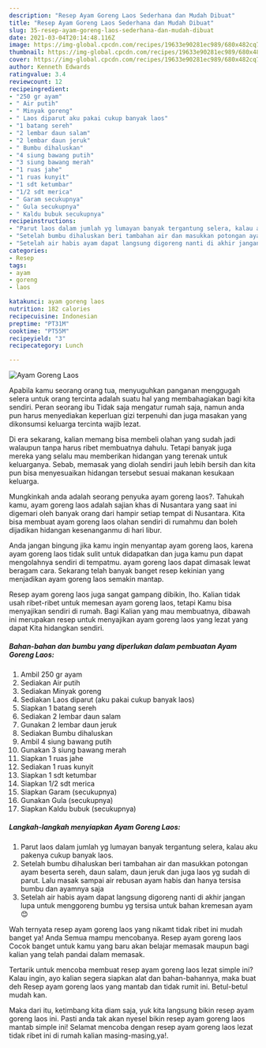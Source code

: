 ```yaml
---
description: "Resep Ayam Goreng Laos Sederhana dan Mudah Dibuat"
title: "Resep Ayam Goreng Laos Sederhana dan Mudah Dibuat"
slug: 35-resep-ayam-goreng-laos-sederhana-dan-mudah-dibuat
date: 2021-03-04T20:14:48.116Z
image: https://img-global.cpcdn.com/recipes/19633e90281ec989/680x482cq70/ayam-goreng-laos-foto-resep-utama.jpg
thumbnail: https://img-global.cpcdn.com/recipes/19633e90281ec989/680x482cq70/ayam-goreng-laos-foto-resep-utama.jpg
cover: https://img-global.cpcdn.com/recipes/19633e90281ec989/680x482cq70/ayam-goreng-laos-foto-resep-utama.jpg
author: Kenneth Edwards
ratingvalue: 3.4
reviewcount: 12
recipeingredient:
- "250 gr ayam"
- " Air putih"
- " Minyak goreng"
- " Laos diparut aku pakai cukup banyak laos"
- "1 batang sereh"
- "2 lembar daun salam"
- "2 lembar daun jeruk"
- " Bumbu dihaluskan"
- "4 siung bawang putih"
- "3 siung bawang merah"
- "1 ruas jahe"
- "1 ruas kunyit"
- "1 sdt ketumbar"
- "1/2 sdt merica"
- " Garam secukupnya"
- " Gula secukupnya"
- " Kaldu bubuk secukupnya"
recipeinstructions:
- "Parut laos dalam jumlah yg lumayan banyak tergantung selera, kalau aku pakenya cukup banyak laos."
- "Setelah bumbu dihaluskan beri tambahan air dan masukkan potongan ayam beserta sereh, daun salam, daun jeruk dan juga laos yg sudah di parut. Lalu masak sampai air rebusan ayam habis dan hanya tersisa bumbu dan ayamnya saja"
- "Setelah air habis ayam dapat langsung digoreng nanti di akhir jangan lupa untuk menggoreng bumbu yg tersisa untuk bahan kremesan ayam 😊"
categories:
- Resep
tags:
- ayam
- goreng
- laos

katakunci: ayam goreng laos 
nutrition: 182 calories
recipecuisine: Indonesian
preptime: "PT31M"
cooktime: "PT55M"
recipeyield: "3"
recipecategory: Lunch

---
```



![Ayam Goreng Laos](https://img-global.cpcdn.com/recipes/19633e90281ec989/680x482cq70/ayam-goreng-laos-foto-resep-utama.jpg)

Apabila kamu seorang orang tua, menyuguhkan panganan menggugah selera untuk orang tercinta adalah suatu hal yang membahagiakan bagi kita sendiri. Peran seorang ibu Tidak saja mengatur rumah saja, namun anda pun harus menyediakan keperluan gizi terpenuhi dan juga masakan yang dikonsumsi keluarga tercinta wajib lezat.

Di era  sekarang, kalian memang bisa membeli olahan yang sudah jadi walaupun tanpa harus ribet membuatnya dahulu. Tetapi banyak juga mereka yang selalu mau memberikan hidangan yang terenak untuk keluarganya. Sebab, memasak yang diolah sendiri jauh lebih bersih dan kita pun bisa menyesuaikan hidangan tersebut sesuai makanan kesukaan keluarga. 



Mungkinkah anda adalah seorang penyuka ayam goreng laos?. Tahukah kamu, ayam goreng laos adalah sajian khas di Nusantara yang saat ini digemari oleh banyak orang dari hampir setiap tempat di Nusantara. Kita bisa membuat ayam goreng laos olahan sendiri di rumahmu dan boleh dijadikan hidangan kesenanganmu di hari libur.

Anda jangan bingung jika kamu ingin menyantap ayam goreng laos, karena ayam goreng laos tidak sulit untuk didapatkan dan juga kamu pun dapat mengolahnya sendiri di tempatmu. ayam goreng laos dapat dimasak lewat beragam cara. Sekarang telah banyak banget resep kekinian yang menjadikan ayam goreng laos semakin mantap.

Resep ayam goreng laos juga sangat gampang dibikin, lho. Kalian tidak usah ribet-ribet untuk memesan ayam goreng laos, tetapi Kamu bisa menyajikan sendiri di rumah. Bagi Kalian yang mau membuatnya, dibawah ini merupakan resep untuk menyajikan ayam goreng laos yang lezat yang dapat Kita hidangkan sendiri.

<!--inarticleads1-->

##### Bahan-bahan dan bumbu yang diperlukan dalam pembuatan Ayam Goreng Laos:

1. Ambil 250 gr ayam
1. Sediakan  Air putih
1. Sediakan  Minyak goreng
1. Sediakan  Laos diparut (aku pakai cukup banyak laos)
1. Siapkan 1 batang sereh
1. Sediakan 2 lembar daun salam
1. Gunakan 2 lembar daun jeruk
1. Sediakan  Bumbu dihaluskan
1. Ambil 4 siung bawang putih
1. Gunakan 3 siung bawang merah
1. Siapkan 1 ruas jahe
1. Sediakan 1 ruas kunyit
1. Siapkan 1 sdt ketumbar
1. Siapkan 1/2 sdt merica
1. Siapkan  Garam (secukupnya)
1. Gunakan  Gula (secukupnya)
1. Siapkan  Kaldu bubuk (secukupnya)




<!--inarticleads2-->

##### Langkah-langkah menyiapkan Ayam Goreng Laos:

1. Parut laos dalam jumlah yg lumayan banyak tergantung selera, kalau aku pakenya cukup banyak laos.
1. Setelah bumbu dihaluskan beri tambahan air dan masukkan potongan ayam beserta sereh, daun salam, daun jeruk dan juga laos yg sudah di parut. Lalu masak sampai air rebusan ayam habis dan hanya tersisa bumbu dan ayamnya saja
1. Setelah air habis ayam dapat langsung digoreng nanti di akhir jangan lupa untuk menggoreng bumbu yg tersisa untuk bahan kremesan ayam 😊




Wah ternyata resep ayam goreng laos yang nikamt tidak ribet ini mudah banget ya! Anda Semua mampu mencobanya. Resep ayam goreng laos Cocok banget untuk kamu yang baru akan belajar memasak maupun bagi kalian yang telah pandai dalam memasak.

Tertarik untuk mencoba membuat resep ayam goreng laos lezat simple ini? Kalau ingin, ayo kalian segera siapkan alat dan bahan-bahannya, maka buat deh Resep ayam goreng laos yang mantab dan tidak rumit ini. Betul-betul mudah kan. 

Maka dari itu, ketimbang kita diam saja, yuk kita langsung bikin resep ayam goreng laos ini. Pasti anda tak akan nyesel bikin resep ayam goreng laos mantab simple ini! Selamat mencoba dengan resep ayam goreng laos lezat tidak ribet ini di rumah kalian masing-masing,ya!.

